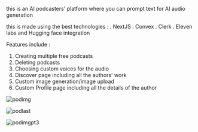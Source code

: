 this is an AI podcasters' platform where you can prompt text for AI audio generation 

this is made using the best technologies : 
. NextJS
. Convex
. Clerk
. Eleven labs and Hugging face integration

Features include : 
1. Creating multiple free podcasts
2. Deleting podcasts
3. Choosing custom voices for the audio
4. Discover page including all the authors' work
5. Custom image generation/image upload
6. Custom Profile page including all the details of the author

![podimg](https://github.com/user-attachments/assets/7ac39a11-8dd5-4cec-a8c5-9605062a245d)





![podlast](https://github.com/user-attachments/assets/635049c0-53cf-4ecf-9498-f60c2c9103db)





![podimgpt3](https://github.com/user-attachments/assets/e969a10a-a8a3-474e-a0ec-0260c5794940)
